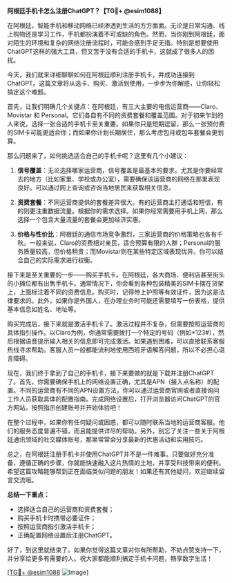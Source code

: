 **阿根廷手机卡怎么注册ChatGPT？【TG💪+ @esim1088】**

在阿根廷，智能手机和移动网络已经渗透到生活的方方面面。无论是日常沟通、线上购物还是学习工作，手机都扮演着不可或缺的角色。然而，当你刚到阿根廷，面对陌生的环境和复杂的网络注册流程时，可能会感到手足无措。特别是想要使用ChatGPT这样的强大工具，但又苦于没有合适的手机卡，这就成了很多人的困扰。

今天，我们就来详细聊聊如何在阿根廷顺利注册手机卡，并成功连接到ChatGPT。这篇文章将从选卡、购买、激活到使用，一步步为你解惑，让你轻松搞定这个难题。

首先，让我们明确几个关键点：在阿根廷，有三大主要的电信运营商——Claro、Movistar 和 Personal。它们各自有不同的资费套餐和覆盖范围。对于初来乍到的人来说，选择一张合适的手机卡至关重要。如果你只是短期逗留，那么一张预付费的SIM卡可能更适合你；而如果你计划长期居住，那么考虑包月或包年套餐会更划算。

那么问题来了，如何挑选适合自己的手机卡呢？这里有几个小建议：

1. **信号覆盖**：无论选择哪家运营商，信号覆盖是最基本的要求。尤其是你要经常去的地方（比如家里、学校或办公室），需要确保该运营商的网络在那里表现良好。可以通过网上查询或咨询当地居民来获取相关信息。
   
2. **资费套餐**：不同运营商提供的套餐差异很大。有的运营商主打通话和短信，有的则更注重数据流量。根据你的需求选择。如果你经常需要用手机上网，那么选择一个包含大量流量的套餐会更加经济实惠。

3. **价格与性价比**：阿根廷的通信市场竞争激烈，三家运营商的价格策略也各有千秋。一般来说，Claro的资费相对亲民，适合预算有限的人群；Personal的服务质量较高，但价格稍贵；而Movistar则在某些特定区域表现优异。你可以结合自己的实际需求进行权衡。

接下来是至关重要的一步——购买手机卡。在阿根廷，各大商场、便利店甚至街头的小摊位都有出售手机卡。通常情况下，你会看到各种包装精美的SIM卡摆在货架上，上面标注着不同的资费信息。购买时，记得带上护照等有效证件，因为这是法律要求的。此外，如果你是外国人，在办理业务时可能还需要填写一份表格，提供基本信息如姓名、地址等。

购买完成后，接下来就是激活手机卡了。激活过程并不复杂，但需要按照运营商的具体指引操作。以Claro为例，你通常需要拨打一个特定的号码（例如*123#），然后根据语音提示输入相关的信息即可完成激活。如果遇到困难，可以直接联系客服热线寻求帮助。客服人员一般都能流利地使用西班牙语解答问题，所以不必担心语言障碍。

现在，我们终于拿到了自己的手机卡，接下来要做的就是下载并注册ChatGPT了。首先，你需要确保手机上的网络设置正确，尤其是APN（接入点名称）的配置。不同的运营商有不同的APN设置方法，你可以通过运营商官网或者直接询问工作人员获取具体的配置指南。完成网络设置后，打开浏览器访问ChatGPT的官方网站，按照指示创建账号并开始体验吧！

在整个过程中，如果你有任何疑问或困惑，都可以随时联系当地的运营商客服。他们的服务态度普遍不错，而且能提供详尽的帮助。另外，别忘了关注一些关于阿根廷通讯领域的社交媒体账号，那里常常会分享最新的优惠活动和实用技巧。

总之，在阿根廷注册手机卡并使用ChatGPT并不是一件难事。只要做好充分准备，遵循正确的步骤，你就能快速融入这片热情的土地，并享受科技带来的便利。希望这篇攻略能够帮到正在面临类似问题的朋友！如果还有其他疑问，欢迎继续留言交流哦。

**总结一下重点：**
- 选择适合自己的运营商和资费套餐；
- 购买手机卡时携带必要证件；
- 按照运营商指引激活手机卡；
- 正确配置网络设置后注册ChatGPT。

好了，到这里就结束了。如果你觉得这篇文章对你有所帮助，不妨点赞支持一下，并分享给更多有需要的人。祝大家都能顺利搞定手机卡问题，畅享数字生活！

[[TG💪+ @esim1088](https://t.me/s/esim1088) ![Image](https://i.postimg.cc/4NQfJmqS/Snipaste-2025-05-13-00-14-12.png)]
